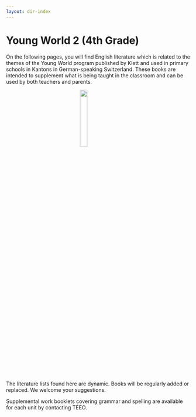 ```yaml
---
layout: dir-index
---
```


# Young World 2 (4th Grade)

On the following pages, you will find English literature which is related to the themes of the Young World program published by Klett and used in primary schools in Kantons in German-speaking Switzerland. These books are intended to supplement what is being taught in the classroom and can be used by both teachers and parents.

<img src="https://i.imgur.com/YBa9We4.png" width="20%" style="display:block;margin-left:auto;margin-right:auto;" />

The literature lists found here are dynamic. Books will be regularly added or replaced. We welcome your suggestions.

Supplemental work booklets covering grammar and spelling are available for each unit by contacting TEEO.
<!--stackedit_data:
eyJoaXN0b3J5IjpbLTQ5MDQ1NDYzNF19
-->